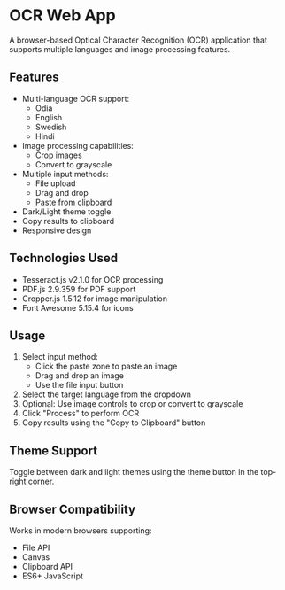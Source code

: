 # OCR Web App

A browser-based Optical Character Recognition (OCR) application that supports multiple languages and image processing features.

## Features

- Multi-language OCR support:
  - Odia
  - English
  - Swedish
  - Hindi
- Image processing capabilities:
  - Crop images
  - Convert to grayscale
- Multiple input methods:
  - File upload
  - Drag and drop
  - Paste from clipboard
- Dark/Light theme toggle
- Copy results to clipboard
- Responsive design

## Technologies Used

- Tesseract.js v2.1.0 for OCR processing
- PDF.js 2.9.359 for PDF support
- Cropper.js 1.5.12 for image manipulation
- Font Awesome 5.15.4 for icons

## Usage

1. Select input method:
   - Click the paste zone to paste an image
   - Drag and drop an image
   - Use the file input button
2. Select the target language from the dropdown
3. Optional: Use image controls to crop or convert to grayscale
4. Click "Process" to perform OCR
5. Copy results using the "Copy to Clipboard" button

## Theme Support

Toggle between dark and light themes using the theme button in the top-right corner.

## Browser Compatibility

Works in modern browsers supporting:
- File API
- Canvas
- Clipboard API
- ES6+ JavaScript
